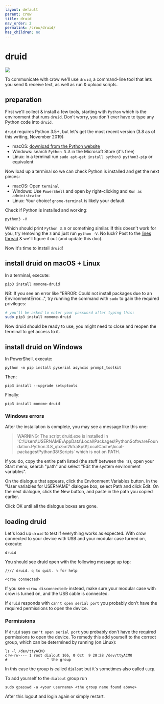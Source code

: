 ```yaml
---
layout: default
parent: crow
title: druid
nav_order: 2
permalink: /crow/druid/
has_children: no
---
```


# druid

![](../images/druid-start.png)

To communicate with crow we'll use `druid`, a command-line tool that lets you send & receive text, as well as run & upload scripts.

## preparation

First we'll collect & install a few tools, starting with `Python` which is the environment that runs `druid`. Don't worry, you don't ever have to type any Python code into `druid`.

`druid` requires Python 3.5+, but let's get the most recent version (3.8 as of this writing, November 2019):

- macOS: [download from the Python website](https://www.python.org/downloads/)
- Windows: search `Python 3.8` in the Microsoft Store (it's free)
- Linux: in a terminal run `sudo apt-get install python3 python3-pip` or equivalent

Now load up a terminal so we can check Python is installed and get the next pieces:

- macOS: Open `terminal`
- Windows: Use `PowerShell` and open by right-clicking and `Run as administrator`
- Linux: Your choice! `gnome-terminal` is likely your default

Check if Python is installed and working:

```
python3 -V
```

Which should print `Python 3.8` or something similar. If this doesn't work for you, try removing the `3` and just run `python -V`. No luck? Post to the [lines thread](https://llllllll.co/t/crow-help-druid/25864) & we'll figure it out (and update this doc).

Now it's time to install `druid`!

## install druid on macOS + Linux

In a terminal, execute:

```
pip3 install monome-druid
```

NB: If you see an error like "ERROR: Could not install packages due to an EnvironmentError...", try running the command with `sudo` to gain the required privileges:

```bash
# you'll be asked to enter your password after typing this:
sudo pip3 install monome-druid
```

Now druid should be ready to use, you might need to close and reopen the terminal to get access to it.

## install druid on Windows

In PowerShell, execute:

```
python -m pip install pyserial asyncio prompt_toolkit
```

Then:

```
pip3 install --upgrade setuptools
```

Finally:

```
pip3 install monome-druid
```

### Windows errors

After the installation is complete, you may see a message like this one:

>WARNING: The script druid.exe is installed in 'C:\Users\USERNAME\AppData\Local\Packages\PythonSoftwareFoundation.Python.3.8_qbz5n2kfra8p0\LocalCache\local-packages\Python38\Scripts' which is not on PATH.

If you do, copy the entire path listed (the stuff between the `'`s), open your Start menu, search "path" and select "Edit the system environment variables".

On the dialogue that appears, click the Environment Variables button. In the "User variables for USERNAME" dialogue box, select Path and click Edit. On the next dialogue, click the New button, and paste in the path you copied earlier.

Click OK until all the dialogue boxes are gone.

## loading druid

Let's load up `druid` to test if everything works as expected. With crow connected to your device with USB and your modular case turned on, execute:

```
druid
```

You should see druid open with the following message up top:

```
//// druid. q to quit. h for help

<crow connected>
```

If you see `<crow disconnected>` instead, make sure your modular case with crow is turned on, and the USB cable is connected.

If `druid` responds with `can't open serial port` you probably don't have the required permissions to open the device.

### Permissions

If `druid` says `can't open serial port` you probably don't have the required permissions to open the device. To remedy this add yourself to the correct group, which can be determined by running (on Linux):

```
ls -l /dev/ttyACM0
crw-rw---- 1 root dialout 166, 0 Oct  9 20:28 /dev/ttyACM0
#                  ^ the group
```

In this case the group is called `dialout` but it's sometimes also called `uucp`.

To add yourself to the `dialout` group run

```
sudo gpasswd -a <your username> <the group name found above>
```

After this logout and login again or simply restart.
